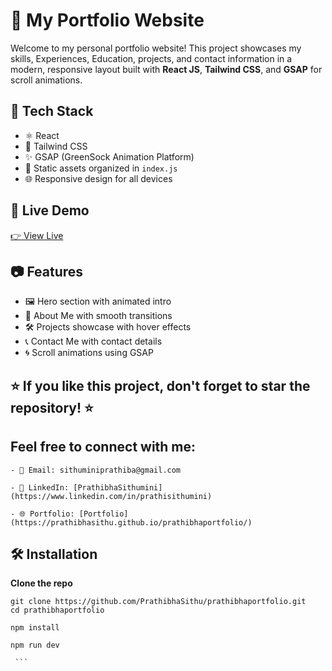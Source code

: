 # 💼 My Portfolio Website

Welcome to my personal portfolio website! This project showcases my skills, Experiences, Education, projects, and contact information in a modern, responsive layout built with **React JS**, **Tailwind CSS**, and **GSAP** for scroll animations.

## 🚀 Tech Stack

- ⚛️ React
- 🎨 Tailwind CSS
- ✨ GSAP (GreenSock Animation Platform)
- 📁 Static assets organized in `index.js`
- 🌐 Responsive design for all devices

## 📸 Live Demo

[👉 View Live](https://prathibhasithu.github.io/prathibhaportfolio/)

## 📷 Features

- 🖼️ Hero section with animated intro
- 🧩 About Me with smooth transitions
- 🛠️ Projects showcase with hover effects
- 📞 Contact Me with contact details
- 🌀 Scroll animations using GSAP

## ⭐ If you like this project, don't forget to star the repository! ⭐

## Feel free to connect with me:

    - 📧 Email: sithuminiprathiba@gmail.com

    - 💼 LinkedIn: [PrathibhaSithumini](https://www.linkedin.com/in/prathisithumini)

    - 🌐 Portfolio: [Portfolio](https://prathibhasithu.github.io/prathibhaportfolio/)

## 🛠️ Installation

 **Clone the repo**
   ```
   git clone https://github.com/PrathibhaSithu/prathibhaportfolio.git
   cd prathibhaportfolio

   npm install

   npm run dev

    ```
